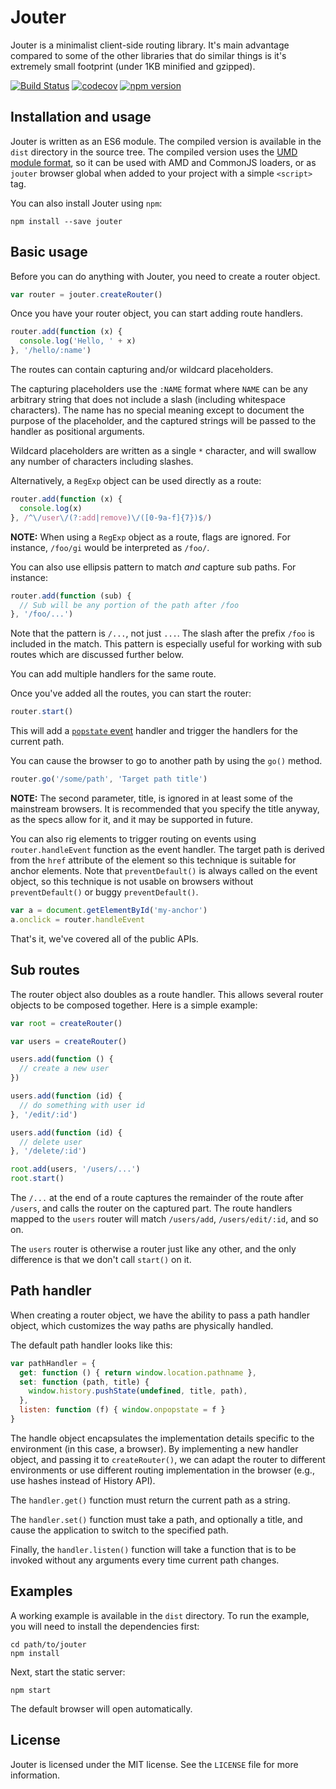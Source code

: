 # Jouter

Jouter is a minimalist client-side routing library. It's main advantage
compared to some of the other libraries that do similar things is it's
extremely small footprint (under 1KB minified and gzipped).

[![Build Status](https://travis-ci.org/foxbunny/jouter.svg?branch=master)](https://travis-ci.org/foxbunny/jouter)
[![codecov](https://codecov.io/gh/foxbunny/jouter/branch/master/graph/badge.svg)](https://codecov.io/gh/foxbunny/jouter)
[![npm version](https://badge.fury.io/js/jouter.svg)](https://badge.fury.io/js/jouter)

## Installation and usage

Jouter is written as an ES6 module. The compiled version is available in the
`dist` directory in the source tree. The compiled version uses the
[UMD module format](https://github.com/umdjs/umd/blob/master/README.md), so
it can be used with AMD and CommonJS loaders, or as `jouter` browser global
when added to your project with a simple `<script>` tag.

You can also install Jouter using `npm`:

```shell
npm install --save jouter
```

## Basic usage

Before you can do anything with Jouter, you need to create a router object.

```javascript
var router = jouter.createRouter()
```

Once you have your router object, you can start adding route handlers.

```javascript
router.add(function (x) {
  console.log('Hello, ' + x)
}, '/hello/:name')
```

The routes can contain capturing and/or wildcard placeholders.

The capturing placeholders use the `:NAME` format where `NAME` can be any
arbitrary string that does not include a slash (including whitespace
characters). The name has no special meaning except to document the purpose
of the placeholder, and the captured strings will be passed to the handler as
positional arguments.

Wildcard placeholders are written as a single `*` character, and will swallow
any number of characters including slashes.

Alternatively, a `RegExp` object can be used directly as a route:

```javascript
router.add(function (x) {
  console.log(x)
}, /^\/user\/(?:add|remove)\/([0-9a-f]{7})$/)
```

**NOTE:** When using a `RegExp` object as a route, flags are ignored. For
instance, `/foo/gi` would be interpreted as `/foo/`.

You can also use ellipsis pattern to match *and* capture sub paths. For
instance:

```javascript
router.add(function (sub) {
  // Sub will be any portion of the path after /foo
}, '/foo/...')
```

Note that the pattern is `/...`, not just `...`. The slash after the prefix
`/foo` is included in the match. This pattern is especially useful for working
with sub routes which are discussed further below.

You can add multiple handlers for the same route.

Once you've added all the routes, you can start the router:

```javascript
router.start()
```

This will add a [`popstate`
event](https://developer.mozilla.org/en-US/docs/Web/Events/popstate) handler
and trigger the handlers for the current path.

You can cause the browser to go to another path by using the `go()` method.

```javascript
router.go('/some/path', 'Target path title')
```

**NOTE:** The second parameter, title, is ignored in at least some of the
mainstream browsers. It is recommended that you specify the title anyway, as
the specs allow for it, and it may be supported in future.

You can also rig elements to trigger routing on events using
`router.handleEvent` function as the event handler. The target path is  derived
from the `href` attribute of the element so this technique is suitable for
anchor elements. Note that `preventDefault()` is always called on the event
object, so this technique is not usable on browsers without `preventDefault()`
or buggy `preventDefault()`.

```javascript
var a = document.getElementById('my-anchor')
a.onclick = router.handleEvent
```

That's it, we've covered all of the public APIs.

## Sub routes

The router object also doubles as a route handler. This allows several router
objects to be composed together. Here is a simple example:

```javascript
var root = createRouter()

var users = createRouter()

users.add(function () {
  // create a new user
})

users.add(function (id) {
  // do something with user id
}, '/edit/:id')

users.add(function (id) {
  // delete user
}, '/delete/:id')

root.add(users, '/users/...')
root.start()
```

The `/...` at the end of a route captures the remainder of the route after
`/users`, and calls the router on the captured part. The route handlers mapped
to the `users` router will match `/users/add`, `/users/edit/:id`, and so on.

The `users` router is otherwise a router just like any other, and the only
difference is that we don't call `start()` on it.

## Path handler

When creating a router object, we have the ability to pass a path handler
object, which customizes the way paths are physically handled.

The default path handler looks like this:

```javascript
var pathHandler = {
  get: function () { return window.location.pathname },
  set: function (path, title) {
    window.history.pushState(undefined, title, path),
  },
  listen: function (f) { window.onpopstate = f }
}
```

The handle object encapsulates the implementation details specific to the
environment (in this case, a browser). By implementing a new handler object,
and passing it to `createRouter()`, we can adapt the router to different
environments or use different routing implementation in the browser (e.g.,
use hashes instead of History API).

The `handler.get()` function must return the current path as a string.

The `handler.set()` function must take a path, and optionally a title, and
cause the application to switch to the specified path.

Finally, the `handler.listen()` function will take a function that is to be
invoked without any arguments every time current path changes.

## Examples

A working example is available in the `dist` directory. To run the example,
you will need to install the dependencies first:

```shell
cd path/to/jouter
npm install
```

Next, start the static server:

```shell
npm start
```

The default browser will open automatically.

## License

Jouter is licensed under the MIT license. See the `LICENSE` file for more
information.
